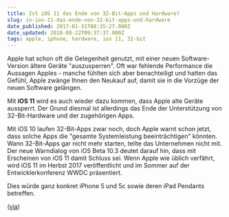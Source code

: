 ```yaml
---
title: Ist iOS 11 das Ende von 32-Bit-Apps und Hardware?
slug: in-ios-11-das-ende-von-32-bit-apps-und-hardware
date_published: 2017-01-31T08:35:27.000Z
date_updated: 2018-08-22T09:37:37.000Z
tags: apple, iphone, hardware, ios 11, 32-bit
---
```


Apple hat schon oft die Gelegenheit genutzt, mit einer neuen Software-Version ältere Geräte "auszusperren". Oft war fehlende Performance die Aussagen Apples - manche fühlten sich aber benachteiligt und hatten das Gefühl, Apple zwänge Ihnen den Neukauf auf, damit sie in die Vorzüge der neuen Software gelängen. 

Mit **iOS 11** wird es auch wieder dazu kommen, dass Apple alte Geräte aussperrt. Der Grund diesmal ist allerdings das Ende der Unterstützung von 32-Bit-Hardware und der zugehörigen Apps.

Mit iOS 10 laufen 32-Bit-Apps zwar noch, doch Apple warnt schon jetzt, dass solche Apps die "gesamte Systemleistung beeinträchtigen" könnten. Wann 32-Bit-Apps gar nicht mehr starten, teilte das Unternehmen nicht mit. Der neue Warndialog von iOS Beta 10.3 deutet darauf hin, dass mit Erscheinen von iOS 11 damit Schluss sei. Wenn Apple wie üblich verfährt, wird iOS 11 im Herbst 2017 veröffentlicht und im Sommer auf der Entwicklerkonferenz WWDC präsentiert.

Dies würde ganz konkret iPhone 5 und 5c sowie deren iPad Pendants betreffen.

([via](http://www.golem.de/news/alte-iphones-ios-10-3-warnt-vor-dem-ende-von-32-bit-apps-1701-125893.html))
